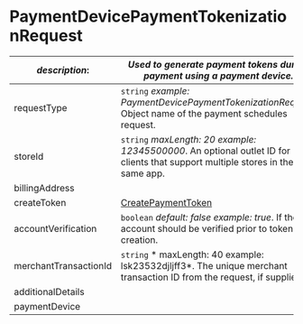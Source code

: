 
# PaymentDevicePaymentTokenizationRequest

| *description*:   | *Used to generate payment tokens during payment using a payment device.*|
|----|----|
| requestType |    ``` string ```  *example: PaymentDevicePaymentTokenizationRequest*. Object name of the payment schedules request.|
| storeId |    ``` string ```  *maxLength: 20  example: 12345500000*. An optional outlet ID for clients that support multiple stores in the same app.|
| billingAddress |    |
| createToken | [CreatePaymentToken](?path=docs/schemas-md/CreatePaymentToken.md)|
| accountVerification |  ``` boolean ```  *default: false  example: true*. If the account should be verified prior to token creation.|
| merchantTransactionId |    ``` string ```   * maxLength: 40 example: lsk23532djljff3*. The unique merchant transaction ID from the request, if supplied.|
| additionalDetails |    |
| paymentDevice |    |   






